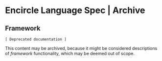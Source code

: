 Encircle Language Spec | Archive
==============================

Framework
---------

`[ Deprecated documentation ]`

This content may be archived, because it might be considered descriptions of *framework* functionality, which may be deemed out of scope.
